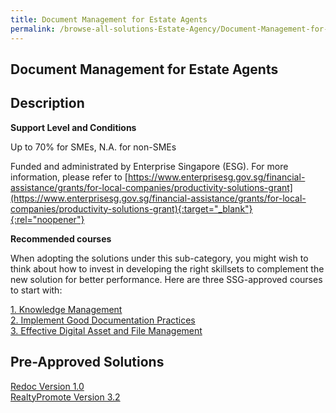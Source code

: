 ```yaml
---
title: Document Management for Estate Agents
permalink: /browse-all-solutions-Estate-Agency/Document-Management-for-Estate-Agents
---
```


## Document Management for Estate Agents
## Description

**Support Level and Conditions**

Up to 70% for SMEs, N.A. for non-SMEs

Funded and administrated by Enterprise Singapore (ESG). For more information, please refer to
[https://www.enterprisesg.gov.sg/financial-assistance/grants/for-local-companies/productivity-solutions-grant](https://www.enterprisesg.gov.sg/financial-assistance/grants/for-local-companies/productivity-solutions-grant){:target="_blank"}{:rel="noopener"}

**Recommended courses**

When adopting the solutions under this sub-category, you might wish to think about how to invest in developing the right skillsets to complement the new solution for better performance. Here are three SSG-approved courses to start with:

<a href='https://courses.enterprisejobskills.gov.sg/Course_Internet/CourseDetail/Knowledge-Management-2'  target='_blank' rel='noopener'>1. Knowledge Management</a><br>
<a href='https://courses.enterprisejobskills.gov.sg/Course_Internet/CourseDetail/Implement-Good-Documentation-Practices-Blended-2'  target='_blank' rel='noopener'>2. Implement Good Documentation Practices </a><br>
<a href='https://courses.enterprisejobskills.gov.sg/Course_Internet/CourseDetail/WSQ-Effective-Digital-Asset-File-Management-level-2-2'  target='_blank' rel='noopener'>3. Effective Digital Asset and File Management</a><br>

## Pre-Approved Solutions

<a href='/productivity-solutions-grant/solutionrepo/solution1816' target='_blank'>Redoc Version 1.0</a><br>
<a href='/productivity-solutions-grant/solutionrepo/solution2185' target='_blank'>RealtyPromote Version 3.2</a><br>
